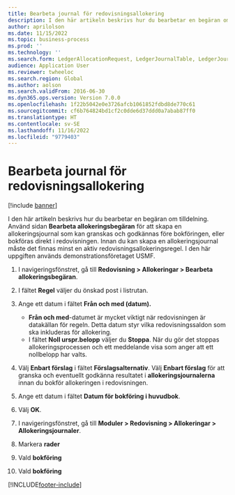 ```yaml
---
title: Bearbeta journal för redovisningsallokering
description: I den här artikeln beskrivs hur du bearbetar en begäran om tilldelning i Dynamics 365 Finance.
author: aprilolson
ms.date: 11/15/2022
ms.topic: business-process
ms.prod: ''
ms.technology: ''
ms.search.form: LedgerAllocationRequest, LedgerJournalTable, LedgerJournalTransAllocation
audience: Application User
ms.reviewer: twheeloc
ms.search.region: Global
ms.author: aolson
ms.search.validFrom: 2016-06-30
ms.dyn365.ops.version: Version 7.0.0
ms.openlocfilehash: 1f22b5042e0e3726afcb1061852fdbd8de770c61
ms.sourcegitcommit: cf6b764824bd1cf2c0dde6d37ddd0a7abab87ff0
ms.translationtype: HT
ms.contentlocale: sv-SE
ms.lasthandoff: 11/16/2022
ms.locfileid: "9779403"
---
```

# <a name="process-ledger-allocation-journal"></a>Bearbeta journal för redovisningsallokering

[!include [banner](../../includes/banner.md)]

I den här artikeln beskrivs hur du bearbetar en begäran om tilldelning. Använd sidan **Bearbeta allokeringsbegäran** för att skapa en allokeringsjournal som kan granskas och godkännas före bokföringen, eller bokföras direkt i redovisningen. Innan du kan skapa en allokeringsjournal måste det finnas minst en aktiv redovisningsallokeringsregel. I den här uppgiften används demonstrationsföretaget USMF.

1. I navigeringsfönstret, gå till **Redovisning > Allokeringar > Bearbeta allokeringsbegäran**.
2. I fältet **Regel** väljer du önskad post i listrutan.
3. Ange ett datum i fältet **Från och med (datum).**

    - **Från och med**-datumet är mycket viktigt när redovisningen är datakällan för regeln. Detta datum styr vilka redovisningssaldon som ska inkluderas för allokering.  
    - I fältet **Noll urspr.belopp** väljer du **Stoppa**. När du gör det stoppas allokeringsprocessen och ett meddelande visa som anger att ett nollbelopp har valts.  

4. Välj **Enbart förslag** i fältet **Förslagsalternativ**. Välj **Enbart förslag** för att granska och eventuellt godkänna resultatet i **allokeringsjournalerna** innan du bokför allokeringen i redovisningen.  
5. Ange ett datum i fältet **Datum för bokföring i huvudbok**.
6. Välj **OK**.
7. I navigeringsfönstret, gå till **Moduler > Redovisning > Allokeringar > Allokeringsjournaler**.
8. Markera **rader**
9. Vald **bokföring**
10. Vald **bokföring**



[!INCLUDE[footer-include](../../../includes/footer-banner.md)]
